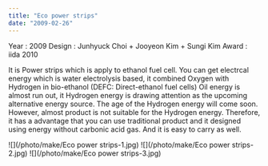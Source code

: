 ```yaml
---
title: "Eco power strips"
date: "2009-02-26"
---
```


Year : 2009 
Design : Junhyuck Choi + Jooyeon Kim + Sungi Kim 
Award : iida 2010

It is Power strips which is apply to ethanol fuel cell. You can get electrcal energy which is water electrolysis based, it combined Oxygen with Hydrogen in bio-ethanol (DEFC: Direct-ethanol fuel cells) Oil energy is almost run out, it Hydrogen energy is drawing attention as the upcoming alternative energy source. The age of the Hydrogen energy will come soon. However, almost product is not suitable for the Hydrogen energy. Therefore, it has a advantage that you can use traditional product and it designed using energy without carbonic acid gas. And it is easy to carry as well.

![](/photo/make/Eco power strips-1.jpg)
![](/photo/make/Eco power strips-2.jpg)
![](/photo/make/Eco power strips-3.jpg)